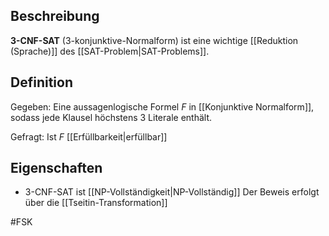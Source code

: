 ## Beschreibung
**3-CNF-SAT** (3-konjunktive-Normalform) ist eine wichtige [[Reduktion (Sprache)]] des [[SAT-Problem|SAT-Problems]].

## Definition
Gegeben: Eine aussagenlogische Formel $F$ in [[Konjunktive Normalform]], sodass jede Klausel höchstens 3 Literale enthält. 

Gefragt: Ist $F$ [[Erfüllbarkeit|erfüllbar]]

## Eigenschaften
- 3-CNF-SAT ist [[NP-Vollständigkeit|NP-Vollständig]]
Der Beweis erfolgt über die [[Tseitin-Transformation]]

#FSK 